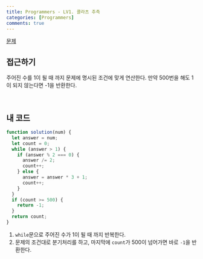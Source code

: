 ```yaml
---
title: Programmers - LV1. 콜라츠 추측
categories: [Programmers]
comments: true
---
```


[문제](https://programmers.co.kr/learn/courses/30/lessons/12943)

## 접근하기

주어진 수를 1이 될 때 까지 문제에 명시된 조건에 맞게 연산한다.
만약 500번을 해도 1이 되지 않는다면 -1을 반환한다.

<br>

## 내 코드

```js
function solution(num) {
  let answer = num;
  let count = 0;
  while (answer > 1) {
    if (answer % 2 === 0) {
      answer /= 2;
      count++;
    } else {
      answer = answer * 3 + 1;
      count++;
    }
  }
  if (count >= 500) {
    return -1;
  }
  return count;
}
```

1. `while`문으로 주어진 수가 1이 될 때 까지 반복한다.
2. 문제의 조건대로 분기처리를 하고, 마지막에 `count`가 500이 넘어가면 바로 `-1`을 반환한다.
